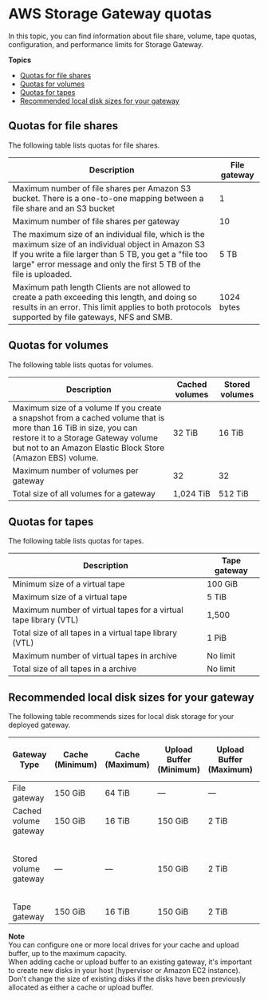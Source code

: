 # AWS Storage Gateway quotas<a name="resource-gateway-limits"></a>

In this topic, you can find information about file share, volume, tape quotas, configuration, and performance limits for Storage Gateway\.

**Topics**
+ [Quotas for file shares](#resource-file-limits)
+ [Quotas for volumes](#resource-volume-limits)
+ [Quotas for tapes](#resource-tape-limits)
+ [Recommended local disk sizes for your gateway](#disk-sizes)

## Quotas for file shares<a name="resource-file-limits"></a>

The following table lists quotas for file shares\.


| Description | File gateway | 
| --- | --- | 
| Maximum number of file shares per Amazon S3 bucket\. There is a one\-to\-one mapping between a file share and an S3 bucket | 1 | 
| Maximum number of file shares per gateway | 10 | 
| The maximum size of an individual file, which is the maximum size of an individual object in Amazon S3  If you write a file larger than 5 TB, you get a "file too large" error message and only the first 5 TB of the file is uploaded\.   | 5 TB | 
| Maximum path length  Clients are not allowed to create a path exceeding this length, and doing so results in an error\. This limit applies to both protocols supported by file gateways, NFS and SMB\.  | 1024 bytes | 

## Quotas for volumes<a name="resource-volume-limits"></a>

The following table lists quotas for volumes\.


| Description | Cached volumes | Stored volumes | 
| --- | --- | --- | 
| Maximum size of a volume  If you create a snapshot from a cached volume that is more than 16 TiB in size, you can restore it to a Storage Gateway volume but not to an Amazon Elastic Block Store \(Amazon EBS\) volume\.   | 32 TiB | 16 TiB | 
| Maximum number of volumes per gateway | 32 | 32 | 
| Total size of all volumes for a gateway | 1,024 TiB | 512 TiB | 

## Quotas for tapes<a name="resource-tape-limits"></a>

The following table lists quotas for tapes\.


| Description | Tape gateway | 
| --- | --- | 
| Minimum size of a virtual tape | 100 GiB | 
| Maximum size of a virtual tape | 5 TiB | 
| Maximum number of virtual tapes for a virtual tape library \(VTL\) | 1,500  | 
| Total size of all tapes in a virtual tape library \(VTL\) | 1 PiB | 
| Maximum number of virtual tapes in archive | No limit | 
| Total size of all tapes in a archive | No limit | 

## Recommended local disk sizes for your gateway<a name="disk-sizes"></a>

The following table recommends sizes for local disk storage for your deployed gateway\. 


| Gateway Type | Cache \(Minimum\) | Cache \(Maximum\) | Upload Buffer \(Minimum\) | Upload Buffer \(Maximum\) | Other Required Local Disks | 
| --- | --- | --- | --- | --- | --- | 
| File gateway | 150 GiB | 64 TiB | — | — | — | 
| Cached volume gateway | 150 GiB | 16 TiB | 150 GiB |  2 TiB  | — | 
| Stored volume gateway | — | — | 150 GiB |  2 TiB  | 1 or more for stored volume or volumes | 
| Tape gateway | 150 GiB | 16 TiB | 150 GiB | 2 TiB | — | 

**Note**  
You can configure one or more local drives for your cache and upload buffer, up to the maximum capacity\.  
When adding cache or upload buffer to an existing gateway, it's important to create new disks in your host \(hypervisor or Amazon EC2 instance\)\. Don't change the size of existing disks if the disks have been previously allocated as either a cache or upload buffer\.